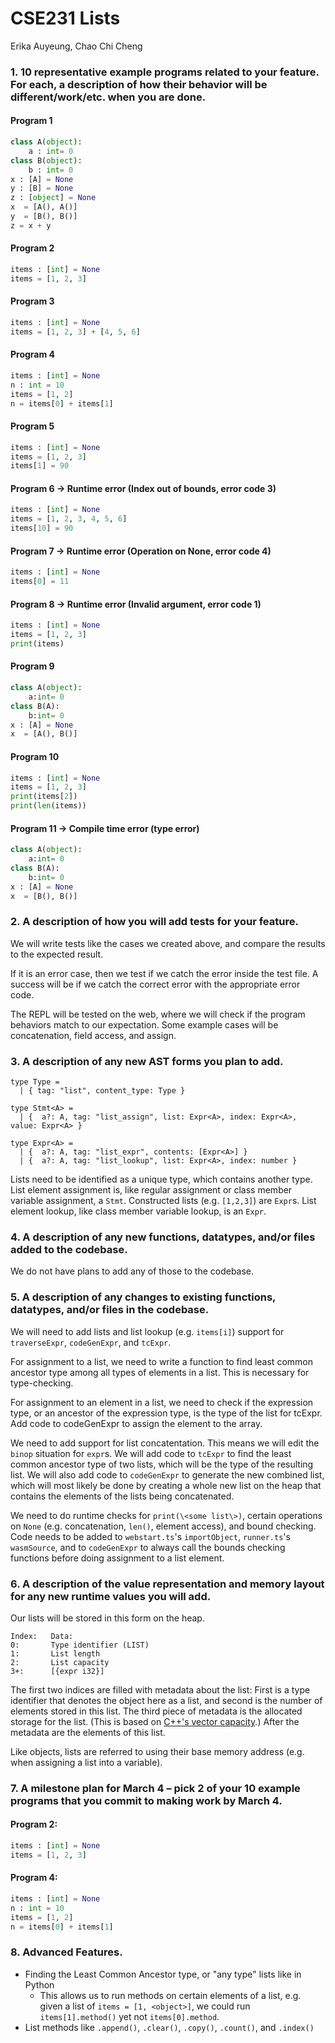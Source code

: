 # CSE231 Lists 
Erika Auyeung, Chao Chi Cheng

### 1. 10 representative example programs related to your feature. For each, a description of how  their behavior will be different/work/etc. when you are done.

#### Program 1
```python
class A(object):     
    a : int= 0
class B(object):    
    b : int= 0
x : [A] = None
y : [B] = None
z : [object] = None
x  = [A(), A()]
y  = [B(), B()]
z = x + y
```
#### Program 2
```python
items : [int] = None
items = [1, 2, 3]
```
#### Program 3
```python
items : [int] = None
items = [1, 2, 3] + [4, 5, 6]
```
#### Program 4
```python
items : [int] = None
n : int = 10
items = [1, 2]
n = items[0] + items[1]
```
#### Program 5
```python
items : [int] = None
items = [1, 2, 3] 
items[1] = 90
```
#### Program 6 &#8594; Runtime error (Index out of bounds, error code 3)
```python
items : [int] = None
items = [1, 2, 3, 4, 5, 6]
items[10] = 90
```
#### Program 7 &#8594; Runtime error (Operation on None, error code 4)
```python
items : [int] = None
items[0] = 11
```
#### Program 8 &#8594; Runtime error (Invalid argument, error code 1)
```python
items : [int] = None
items = [1, 2, 3]
print(items)
```
#### Program 9
```python
class A(object):     
    a:int= 0      
class B(A):    
    b:int= 0      
x : [A] = None
x  = [A(), B()]
```
#### Program 10
```python
items : [int] = None
items = [1, 2, 3]
print(items[2])
print(len(items))
```
#### Program 11 &#8594; Compile time error (type error)
```python
class A(object):     
    a:int= 0      
class B(A):    
    b:int= 0      
x : [A] = None
x  = [B(), B()]
```

### 2. A description of how you will add tests for your feature.
We will write tests like the cases we created above, and compare the results to the expected result.

If it is an error case, then we test if we catch the error inside the test file. A success will be if we catch the correct error with the appropriate error code.

The REPL will be tested on the web, where we will check if the program behaviors match to our expectation. Some example cases will be concatenation, field access, and assign.

### 3. A description of any new AST forms you plan to add.
```typescript=
type Type =
  | { tag: "list", content_type: Type }

type Stmt<A> =
  | {  a?: A, tag: "list_assign", list: Expr<A>, index: Expr<A>, value: Expr<A> }
  
type Expr<A> =
  | {  a?: A, tag: "list_expr", contents: [Expr<A>] }
  | {  a?: A, tag: "list_lookup", list: Expr<A>, index: number }
```

Lists need to be identified as a unique type, which contains another type.
List element assignment is, like regular assignment or class member variable assignment, a `Stmt`.
Constructed lists (e.g. `[1,2,3]`) are `Expr`s.
List element lookup, like class member variable lookup, is an `Expr`.

### 4. A description of any new functions, datatypes, and/or files added to the codebase.
We do not have plans to add any of those to the codebase.

### 5. A description of any changes to existing functions, datatypes, and/or files in the codebase.

We will need to add lists and list lookup (e.g. `items[i]`) support for `traverseExpr`, `codeGenExpr`, and `tcExpr`.

For assignment to a list, we need to write a function to find least common ancestor type among all types of elements in a list. This is necessary for type-checking.

For assignment to an element in a list, we need to check if the expression type, or an ancestor of the expression type, is the type of the list for tcExpr. Add code to codeGenExpr to assign the element to the array. 

We need to add support for list concatentation. This means we will edit the `binop` situation for `expr`s. We will add code to `tcExpr` to find the least common ancestor type of two lists, which will be the type of the resulting list. We will also add code to `codeGenExpr` to generate the new combined list, which will most likely be done by creating a whole new list on the heap that contains the elements of the lists being concatenated.

We need to do runtime checks for `print(\<some list\>)`, certain operations on `None` (e.g. concatenation, `len()`, element access), and bound checking. Code needs to be added to `webstart.ts`'s `importObject`, `runner.ts`'s `wasmSource`, and to `codeGenExpr` to always call the bounds checking functions before doing assignment to a list element.

### 6. A description of the value representation and memory layout for any new runtime values you will add.

Our lists will be stored in this form on the heap.
```
Index:   Data:
0:       Type identifier (LIST)
1:       List length
2:       List capacity
3+:      [{expr i32}]
```
The first two indices are filled with metadata about the list: First is a type identifier that denotes the object here as a list, and second is the number of elements stored in this list. The third piece of metadata is the allocated storage for the list. (This is based on [C++'s vector capacity](https://www.cplusplus.com/reference/vector/vector/capacity/).) After the metadata are the elements of this list.

Like objects, lists are referred to using their base memory address (e.g. when assigning a list into a variable).

### 7. A milestone plan for March 4 – pick 2 of your 10 example programs that you commit to making work by March 4.

#### Program 2:
```python
items : [int] = None
items = [1, 2, 3]
```
#### Program 4:
```python
items : [int] = None
n : int = 10
items = [1, 2]
n = items[0] + items[1]
```

### 8. Advanced Features.
* Finding the Least Common Ancestor type, or "any type" lists like in Python
  * This allows us to run methods on certain elements of a list, e.g. given a list of `items = [1, <object>]`, we could run `items[1].method()` yet not `items[0].method`.
* List methods like `.append()`, `.clear()`, `.copy()`, `.count()`, and `.index()`
